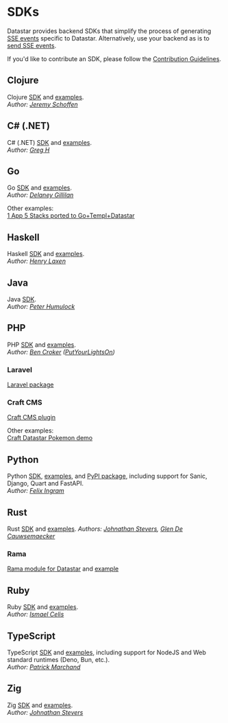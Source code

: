 # SDKs

Datastar provides backend SDKs that simplify the process of generating [SSE events](/reference/sse_events) specific to Datastar. Alternatively, use your backend as is to [send SSE events](https://developer.mozilla.org/en-US/docs/Web/API/Server-sent_events/Using_server-sent_events#sending_events_from_the_server).

If you'd like to contribute an SDK, please follow the [Contribution Guidelines](https://github.com/starfederation/datastar/blob/main/CONTRIBUTING.md#sdks).

## Clojure

Clojure [SDK](https://github.com/starfederation/datastar/tree/main/sdk/clojure) and [examples](https://github.com/starfederation/datastar/tree/main/examples/clojure).  
_Author: [Jeremy Schoffen](https://github.com/JeremS)_

## C# (.NET)

C# (.NET) [SDK](https://github.com/starfederation/datastar/tree/main/sdk/dotnet) and [examples](https://github.com/starfederation/datastar/tree/main/examples/dotnet).  
_Author: [Greg H](https://github.com/SpiralOSS)_

## Go

Go [SDK](https://github.com/starfederation/datastar/tree/main/sdk/go) and [examples](https://github.com/starfederation/datastar/tree/main/examples/go).  
_Author: [Delaney Gillilan](https://github.com/delaneyj)_

Other examples:  
[1 App 5 Stacks ported to Go+Templ+Datastar](https://github.com/delaneyj/1a5s-datastar)

## Haskell

Haskell [SDK](https://github.com/starfederation/datastar/tree/main/sdk/haskell) and [examples](https://github.com/starfederation/datastar/tree/main/examples/haskell).  
 _Author: [Henry Laxen](https://github.com/henrylaxen)_
 
## Java

Java [SDK](https://github.com/starfederation/datastar/blob/develop/sdk/java).  
_Author: [Peter Humulock](https://github.com/rphumulock)_

## PHP

PHP [SDK](https://github.com/starfederation/datastar-php) and [examples](https://github.com/starfederation/datastar/tree/main/examples/php).    
_Author: [Ben Croker](https://github.com/bencroker) ([PutYourLightsOn](https://putyourlightson.com/))_

### Laravel

[Laravel package](https://github.com/putyourlightson/laravel-datastar)  

### Craft CMS

[Craft CMS plugin](https://putyourlightson.com/plugins/datastar)  

Other examples:  
[Craft Datastar Pokemon demo](https://github.com/khalwat/craft-datastar-pokemon-demo)  

## Python

Python [SDK](https://github.com/starfederation/datastar/tree/main/sdk/python), [examples](https://github.com/starfederation/datastar/tree/main/examples/python), and [PyPI package](https://pypi.org/project/datastar-py/), including support for Sanic, Django, Quart and FastAPI.  
_Author: [Felix Ingram](https://github.com/lllama)_

## Rust

Rust [SDK](https://github.com/starfederation/datastar/tree/main/sdk/rust) and [examples](https://github.com/starfederation/datastar/tree/main/examples/rust).
 _Authors: [Johnathan Stevers](https://github.com/jmstevers), [Glen De Cauwsemaecker](https://github.com/glendc)_

### Rama

[Rama module for Datastar](https://ramaproxy.org/docs/rama/http/sse/datastar/index.html)
and [example](https://github.com/plabayo/rama/blob/main/examples/http_sse_datastar_hello.rs)

## Ruby

Ruby [SDK](https://github.com/starfederation/datastar/tree/main/sdk/ruby) and [examples](https://github.com/starfederation/datastar/tree/main/examples/ruby).  
 _Author: [Ismael Celis](https://github.com/ismasan)_

## TypeScript

TypeScript [SDK](https://github.com/starfederation/datastar/tree/main/sdk/typescript) and [examples](https://github.com/starfederation/datastar/tree/main/sdk/typescript/examples), including support for NodeJS and Web standard runtimes (Deno, Bun, etc.).  
_Author: [Patrick Marchand](https://github.com/Superpat)_

## Zig

Zig [SDK](https://github.com/starfederation/datastar/tree/main/sdk/zig) and [examples](https://github.com/starfederation/datastar/tree/main/examples/zig).  
 _Author: [Johnathan Stevers](https://github.com/jmstevers)_
